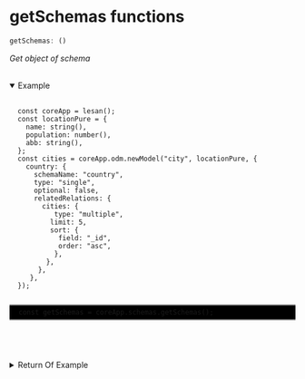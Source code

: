# getSchemas functions

```ts
getSchemas: ()
```

_Get object of schema_

</br>
<details open>
 <summary>
  Example
  </summary>
  <pre>
    <code class="language-ts" style="padding: 0;">
  const coreApp = lesan();
  const locationPure = {
    name: string(),
    population: number(),
    abb: string(),
  };
  const cities = coreApp.odm.newModel("city", locationPure, {
    country: {
      schemaName: "country",
      type: "single",
      optional: false,
      relatedRelations: {
        cities: {
           type: "multiple",
          limit: 5,
          sort: {
            field: "_id",
            order: "asc",
           },
         },
       },
     },
  });
  <p style="border: 2px solid gray; border-right: transparent; border-left: transparent; padding: 5px 1rem; background-color: #000000; white-space: pre-line"" >const getSchemas = coreApp.schemas.getSchemas();</p>
    </code>
  </pre>

<details>
  <summary>
    Return Of Example
  </summary>
  <pre>
    <code class="language-json" style="padding: 0;">
    {
      "country": {
        "pure": {
          "_id": {
            "type": "union",
            "schema": null
          },
          "name": {
            "type": "string",
            "schema": null
          },
          "population": {
            "type": "number",
            "schema": null
          },
        },
        "relations": {},
        "mainRelations": {},
        "relatedRelations": {
          "users": {
            "mainRelationName": "country",
            "mainRelationType": "single",
            "schemaName": "user",
            "type": "multiple",
            "limit": 5,
              "sort": {
                "field": "\_id",
                "order": "desc"
              }
            },
          }
        },
        "city": {
          "pure": {
            "\_id": {
              "type": "union",
              "schema": null
            },
            "name": {
              "type": "string",
              "schema": null
            },
            "population": {
              "type": "number",
              "schema": null
            },
          },
        "relations": {
          "country": {
            "schemaName": "country",
            "type": "single",
            "optional": false,
            "relatedRelations": {
              "citiesAsc": {
                "type": "multiple",
                "limit": 5,
                "sort": {
                  "field": "\_id",
                  "order": "asc"
                }
              },
            "citiesDesc": {
            "type": "multiple",
            "limit": 5,
            "sort": {
              "field": "\_id",
              "order": "desc"
            }
        },
        }
        }
        },
        "mainRelations": {
        "country": {
        "schemaName": "country",
        "type": "single",
        "optional": false
        }
        },
        "relatedRelations": {
        "users": {
        "mainRelationName": "livedCities",
        "mainRelationType": "multiple",
        "schemaName": "user",
        "type": "multiple",
        "limit": 5,
        "sort": {
        "field": "\_id",
        "order": "desc"
        }
        },
        }
        },
        "user": {
        "pure": {
        "\_id": {
        "type": "union",
        "schema": null
        },
        "name": {
        "type": "string",
        "schema": null
        },
        "age": {
        "type": "number",
        "schema": null
        }
        },
        "relations": {
        "livedCities": {
        "optional": false,
        "schemaName": "city",
        "type": "multiple",
        "sort": {
        "field": "\_id",
        "order": "desc"
        },
        "relatedRelations": {
        "users": {
        "type": "multiple",
        "limit": 5,
        "sort": {
        "field": "\_id",
        "order": "desc"
        }
        }
        }
        },
        },
        "country": {
        "optional": false,
        "schemaName": "country",
        "type": "single",
        "relatedRelations": {
        "users": {
        "type": "multiple",
        "limit": 5,
        "sort": {
        "field": "\_id",
        "order": "desc"
        }
        },
        }
        }
        },
        "mainRelations": {
        "livedCities": {
        "schemaName": "city",
        "type": "multiple",
        "optional": false,
        "sort": {
        "field": "\_id",
        "order": "desc"
        }
        },
        "country": {
        "schemaName": "country",
        "type": "single",
        "optional": false
        }
        },
        "relatedRelations": {}
  }

</code>
  </pre>
</details>
